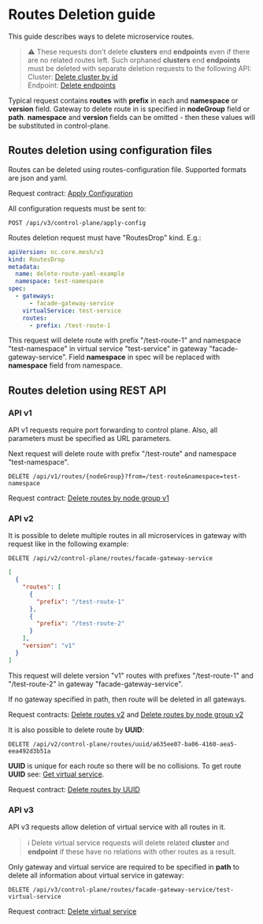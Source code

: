 # Routes Deletion guide

This guide describes ways to delete microservice routes.

> :warning: These requests don't delete **clusters** end **endpoints** even if there are no related routes left. Such orphaned **clusters** end **endpoints** must be deleted with separate deletion requests to the following API: 
> Cluster: [Delete cluster by id](../api/control-plane-api.md#delete-cluster-by-id)  
> Endpoint: [Delete endpoints](../api/control-plane-api.md#delete-endpoints-1)

Typical request contains **routes** with **prefix** in each and **namespace** or **version** field. Gateway to delete
route in is specified in **nodeGroup** field or **path**. **namespace** and **version** fields can be omitted - then
these values will be substituted in control-plane.

## Routes deletion using configuration files

Routes can be deleted using routes-configuration file. Supported formats are json and yaml.

Request contract:
[Apply Configuration](../api/control-plane-api.md#apply-configuration)

All configuration requests must be sent to:

```http request
POST /api/v3/control-plane/apply-config
```

Routes deletion request must have "RoutesDrop" kind. E.g.:

```yaml
apiVersion: nc.core.mesh/v3
kind: RoutesDrop
metadata:
  name: delete-route-yaml-example
  namespace: test-namespace
spec:
  - gateways:
      - facade-gateway-service
    virtualService: test-service
    routes:
      - prefix: /test-route-1
```

This request will delete route with prefix "/test-route-1" and namespace "test-namespace" in virtual service
"test-service" in gateway "facade-gateway-service". Field **namespace** in spec will be replaced with **namespace**
field from namespace.

## Routes deletion using REST API

### API v1

API v1 requests require port forwarding to control plane. Also, all parameters must be specified as URL parameters.

Next request will delete route with prefix "/test-route" and namespace "test-namespace".

```http request
DELETE /api/v1/routes/{nodeGroup}?from=/test-route&namespace=test-namespace
```

Request contract:
[Delete routes by node group v1](../api/control-plane-api.md#delete-routes-by-node-group)

### API v2

It is possible to delete multiple routes in all microservices in gateway with request like in the following example:

```http request
DELETE /api/v2/control-plane/routes/facade-gateway-service
```

```json
[
  {
    "routes": [
      {
        "prefix": "/test-route-1"
      },
      {
        "prefix": "/test-route-2"
      }
    ],
    "version": "v1"
  }
]
```

This request will delete version "v1" routes with prefixes "/test-route-1" and "/test-route-2" in gateway
"facade-gateway-service".

If no gateway specified in path, then route will be deleted in all gateways.

Request contracts:
[Delete routes v2](../api/control-plane-api.md#delete-routes)
and
[Delete routes by node group v2](../api/control-plane-api.md#delete-routes-by-node-group-1)

It is also possible to delete route by **UUID**:

```http request
DELETE /api/v2/control-plane/routes/uuid/a635ee07-ba06-4160-aea5-eea492d3b51a
```

**UUID** is unique for each route so there will be no collisions. To get route **UUID** see:
[Get virtual service](../api/control-plane-api.md#get-virtual-service).

Request contract:
[Delete routes by UUID](../api/control-plane-api.md#delete-route-by-uuid)

### API v3

API v3 requests allow deletion of virtual service with all routes in it.

> :information_source: Delete virtual service requests will delete related **cluster** and **endpoint** if these have no relations with other routes as a result.

Only gateway and virtual service are required to be specified in **path** to delete all information about virtual
service in gateway:

```http request
DELETE /api/v3/control-plane/routes/facade-gateway-service/test-virtual-service
```

Request contract:
[Delete virtual service](../api/control-plane-api.md#delete-virtual-service)
